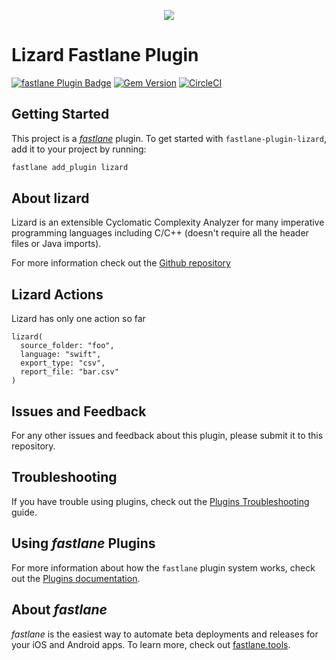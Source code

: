 <p align="center">
    <a href="https://sentry.io" target="_blank" align="center">
        <img src="https://camo.githubusercontent.com/bf0171b40f72483bc67dd4352db1d37c90a541c1/687474703a2f2f7777772e6c697a6172642e77732f776562736974652f7374617469632f696d672f6c6f676f2d736d616c6c2e706e67">
    </a>
<br/>
    <h1>Lizard Fastlane Plugin</h1>
</p>

[![fastlane Plugin Badge](https://rawcdn.githack.com/fastlane/fastlane/master/fastlane/assets/plugin-badge.svg)](https://rubygems.org/gems/fastlane-plugin-lizard)
[![Gem Version](https://badge.fury.io/rb/fastlane-plugin-lizard.svg)](https://badge.fury.io/rb/fastlane-plugin-lizard)
[![CircleCI](https://circleci.com/gh/liaogz82/fastlane-plugin-lizard.svg?style=svg&circle-token=6d2bc552098ad6c8955ddecc9b058827e91e25cf)](https://circleci.com/gh/liaogz82/fastlane-plugin-lizard)

## Getting Started

This project is a [_fastlane_](https://github.com/fastlane/fastlane) plugin. To get started with `fastlane-plugin-lizard`, add it to your project by running:

```bash
fastlane add_plugin lizard
```

## About lizard

Lizard is an extensible Cyclomatic Complexity Analyzer for many imperative programming languages including C/C++ (doesn't require all the header files or Java imports).

For more information check out the [Github repository](https://github.com/terryyin/lizard)

## Lizard Actions

Lizard has only one action so far

```
lizard(
  source_folder: "foo",
  language: "swift",
  export_type: "csv",
  report_file: "bar.csv"
)
```

## Issues and Feedback

For any other issues and feedback about this plugin, please submit it to this repository.

## Troubleshooting

If you have trouble using plugins, check out the [Plugins Troubleshooting](https://docs.fastlane.tools/plugins/plugins-troubleshooting/) guide.

## Using _fastlane_ Plugins

For more information about how the `fastlane` plugin system works, check out the [Plugins documentation](https://docs.fastlane.tools/plugins/create-plugin/).

## About _fastlane_

_fastlane_ is the easiest way to automate beta deployments and releases for your iOS and Android apps. To learn more, check out [fastlane.tools](https://fastlane.tools).
